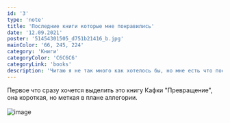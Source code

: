 ```yaml
---
id: '3'
type: 'note'
title: 'Последние книги которые мне понравились'
date: '12.09.2021'
poster: '51454301505_d751b21416_b.jpg'
mainColor: '66, 245, 224'
category: 'Книги'
categoryColor: 'C6C6C6'
categoryLink: 'books'
description: 'Читаю я не так много как хотелось бы, но мне есть что посоветовать.'
---
```


Первое что сразу хочется выделить это книгу Кафки "Превращение", она короткая, но меткая в плане аллегории.
<br/>
<br/>
<img src="https://briefly.ru/static/cache/illustrations/720/7.jpeg?1579590108" alt="image" />
